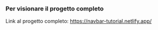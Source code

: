 ### Per visionare il progetto completo

Link al progetto completo: https://navbar-tutorial.netlify.app/
